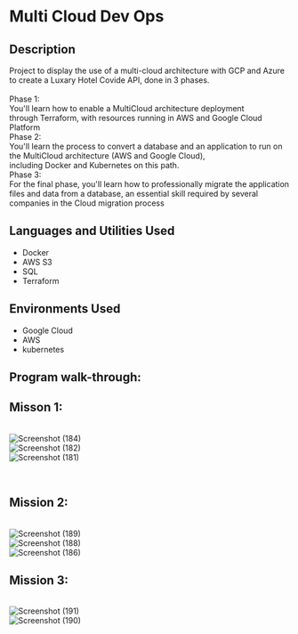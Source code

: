 # Multi Cloud Dev Ops



<h2>Description</h2>
Project to display the use of a multi-cloud architecture with GCP and Azure to create a Luxary Hotel Covide API, done in 3 phases.</b>
<br />
<br />Phase 1:<br />
  You'll learn how to enable a MultiCloud architecture deployment through Terraform, with resources running in AWS and Google ﻿Cloud Platform</b>
<br />Phase 2:<br />
  You'll learn the process to convert a database and an application to run on the MultiCloud architecture (AWS ﻿and ﻿Google Cloud), including Docker and Kubernetes on this path.</b>
<br />Phase 3:<br />
  For the final phase, you'll learn how to professionally migrate the application files and data from a database, an essential skill required by several companies in the Cloud migration process</b>
<br />

<h2>Languages and Utilities Used</h2>

- Docker </b>
- AWS S3 </b>
- SQL </b>
- Terraform </b>
  
<h2>Environments Used </h2>

- Google Cloud </b>  
- AWS </b> 
- kubernetes</b> 

<h2>Program walk-through:</h2>

<p align="center">

<h2>Misson 1:</h2>

<br />![Screenshot (184)](https://github.com/Radel024/MultiCloudDevOps/assets/137848295/aa53a57d-a9e6-4d90-a0bc-6aa066873e36)
<br />![Screenshot (182)](https://github.com/Radel024/MultiCloudDevOps/assets/137848295/df971c8e-420e-4a01-82fa-245a0d2b80c7)
<br />![Screenshot (181)](https://github.com/Radel024/MultiCloudDevOps/assets/137848295/35baebe1-1959-4a26-8c57-53086675ed97)

<br />

<h2>Mission 2:</h2>

<br />![Screenshot (189)](https://github.com/Radel024/MultiCloudDevOps/assets/137848295/c964c622-3b1b-4fc8-9961-fc936023c54a)
<br />![Screenshot (188)](https://github.com/Radel024/MultiCloudDevOps/assets/137848295/738873f9-48aa-4168-aae0-a117000978cd)
<br />![Screenshot (186)](https://github.com/Radel024/MultiCloudDevOps/assets/137848295/7fb83ff2-6896-4b1c-b5c1-bdd73b8081f5)


<h2>Mission 3:</h2>

<br />![Screenshot (191)](https://github.com/Radel024/MultiCloudDevOps/assets/137848295/9f9d0d9e-30de-4376-89c8-6aaa8514806c)
<br />![Screenshot (190)](https://github.com/Radel024/MultiCloudDevOps/assets/137848295/74144fd5-e511-4425-a2bc-2c8b0472815e)


<br />
<br />

<!--
 ```diff
- text in red
+ text in green
! text in orange
# text in gray
@@ text in purple (and bold)@@
```
--!>
